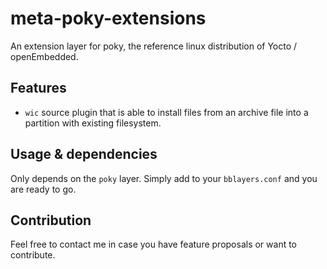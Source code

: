 # meta-poky-extensions

An extension layer for poky, the reference linux distribution of Yocto / openEmbedded.

## Features

- `wic` source plugin that is able to install files from an archive file into a partition
  with existing filesystem.

## Usage & dependencies

Only depends on the `poky` layer. Simply add to your `bblayers.conf` and
you are ready to go.

## Contribution

Feel free to contact me in case you have feature proposals or want to contribute.
